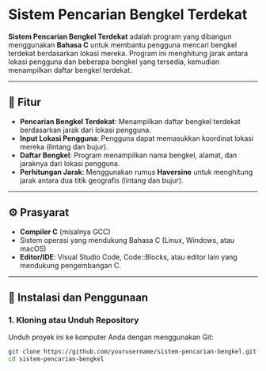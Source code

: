 # Sistem Pencarian Bengkel Terdekat

**Sistem Pencarian Bengkel Terdekat** adalah program yang dibangun menggunakan **Bahasa C** untuk membantu pengguna mencari bengkel terdekat berdasarkan lokasi mereka. Program ini menghitung jarak antara lokasi pengguna dan beberapa bengkel yang tersedia, kemudian menampilkan daftar bengkel terdekat.

---

## :memo: Fitur

- **Pencarian Bengkel Terdekat**: Menampilkan daftar bengkel terdekat berdasarkan jarak dari lokasi pengguna.
- **Input Lokasi Pengguna**: Pengguna dapat memasukkan koordinat lokasi mereka (lintang dan bujur).
- **Daftar Bengkel**: Program menampilkan nama bengkel, alamat, dan jaraknya dari lokasi pengguna.
- **Perhitungan Jarak**: Menggunakan rumus **Haversine** untuk menghitung jarak antara dua titik geografis (lintang dan bujur).

---

## :gear: Prasyarat

- **Compiler C** (misalnya GCC)
- Sistem operasi yang mendukung Bahasa C (Linux, Windows, atau macOS)
- **Editor/IDE**: Visual Studio Code, Code::Blocks, atau editor lain yang mendukung pengembangan C.

---

## :rocket: Instalasi dan Penggunaan

### 1. Kloning atau Unduh Repository
Unduh proyek ini ke komputer Anda dengan menggunakan Git:
```bash
git clone https://github.com/yourusername/sistem-pencarian-bengkel.git
cd sistem-pencarian-bengkel
